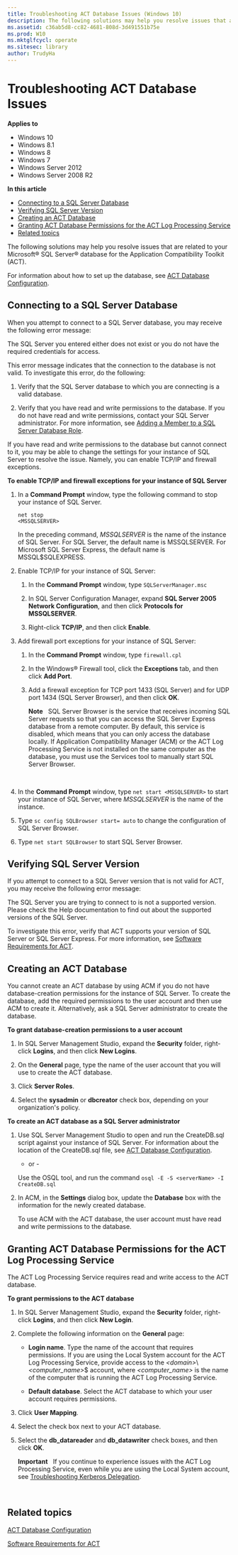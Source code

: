 ```yaml
---
title: Troubleshooting ACT Database Issues (Windows 10)
description: The following solutions may help you resolve issues that are related to your Microsoft® SQL Server® database for the Application Compatibility Toolkit (ACT).
ms.assetid: c36ab5d8-cc82-4681-808d-3d491551b75e
ms.prod: W10
ms.mktglfcycl: operate
ms.sitesec: library
author: TrudyHa
---
```


# Troubleshooting ACT Database Issues


**Applies to**

-   Windows 10
-   Windows 8.1
-   Windows 8
-   Windows 7
-   Windows Server 2012
-   Windows Server 2008 R2

**In this article**

-   [Connecting to a SQL Server Database](#connecting-to-a-sql-server-database)
-   [Verifying SQL Server Version](#verifying-sql-server-version)
-   [Creating an ACT Database](#creating-an-act-database)
-   [Granting ACT Database Permissions for the ACT Log Processing Service](#granting-act-database-permissions-for-the-act-log-processing-service)
-   [Related topics](#related-topics)

The following solutions may help you resolve issues that are related to your Microsoft® SQL Server® database for the Application Compatibility Toolkit (ACT).

For information about how to set up the database, see [ACT Database Configuration](act-database-configuration.md).

## Connecting to a SQL Server Database


When you attempt to connect to a SQL Server database, you may receive the following error message:

The SQL Server you entered either does not exist or you do not have the required credentials for access.

This error message indicates that the connection to the database is not valid. To investigate this error, do the following:

1.  Verify that the SQL Server database to which you are connecting is a valid database.

2.  Verify that you have read and write permissions to the database. If you do not have read and write permissions, contact your SQL Server administrator. For more information, see [Adding a Member to a SQL Server Database Role](http://go.microsoft.com/fwlink/p/?LinkId=64170).

If you have read and write permissions to the database but cannot connect to it, you may be able to change the settings for your instance of SQL Server to resolve the issue. Namely, you can enable TCP/IP and firewall exceptions.

**To enable TCP/IP and firewall exceptions for your instance of SQL Server**

1.  In a **Command Prompt** window, type the following command to stop your instance of SQL Server.

    ``` syntax
    net stop 
    <MSSQLSERVER>
    ```

    In the preceding command, *MSSQLSERVER* is the name of the instance of SQL Server. For SQL Server, the default name is MSSQLSERVER. For Microsoft SQL Server Express, the default name is MSSQL$SQLEXPRESS.

2.  Enable TCP/IP for your instance of SQL Server:

    1.  In the **Command Prompt** window, type `SQLServerManager.msc`

    2.  In SQL Server Configuration Manager, expand **SQL Server 2005 Network Configuration**, and then click **Protocols for MSSQLSERVER**.

    3.  Right-click **TCP/IP**, and then click **Enable**.

3.  Add firewall port exceptions for your instance of SQL Server:

    1.  In the **Command Prompt** window, type `firewall.cpl`

    2.  In the Windows® Firewall tool, click the **Exceptions** tab, and then click **Add Port**.

    3.  Add a firewall exception for TCP port 1433 (SQL Server) and for UDP port 1434 (SQL Server Browser), and then click **OK**.

        **Note**  
        SQL Server Browser is the service that receives incoming SQL Server requests so that you can access the SQL Server Express database from a remote computer. By default, this service is disabled, which means that you can only access the database locally. If Application Compatibility Manager (ACM) or the ACT Log Processing Service is not installed on the same computer as the database, you must use the Services tool to manually start SQL Server Browser.

         

4.  In the **Command Prompt** window, type `net start <MSSQLSERVER>` to start your instance of SQL Server, where *MSSQLSERVER* is the name of the instance.

5.  Type `sc config SQLBrowser start= auto` to change the configuration of SQL Server Browser.

6.  Type `net start SQLBrowser` to start SQL Server Browser.

## Verifying SQL Server Version


If you attempt to connect to a SQL Server version that is not valid for ACT, you may receive the following error message:

The SQL Server you are trying to connect to is not a supported version. Please check the Help documentation to find out about the supported versions of the SQL Server.

To investigate this error, verify that ACT supports your version of SQL Server or SQL Server Express. For more information, see [Software Requirements for ACT](software-requirements-for-act.md).

## Creating an ACT Database


You cannot create an ACT database by using ACM if you do not have database-creation permissions for the instance of SQL Server. To create the database, add the required permissions to the user account and then use ACM to create it. Alternatively, ask a SQL Server administrator to create the database.

**To grant database-creation permissions to a user account**

1.  In SQL Server Management Studio, expand the **Security** folder, right-click **Logins**, and then click **New Logins**.

2.  On the **General** page, type the name of the user account that you will use to create the ACT database.

3.  Click **Server Roles**.

4.  Select the **sysadmin** or **dbcreator** check box, depending on your organization's policy.

**To create an ACT database as a SQL Server administrator**

1.  Use SQL Server Management Studio to open and run the CreateDB.sql script against your instance of SQL Server. For information about the location of the CreateDB.sql file, see [ACT Database Configuration](act-database-configuration.md).

    - or -

    Use the OSQL tool, and run the command `osql -E -S <serverName> -I CreateDB.sql`

2.  In ACM, in the **Settings** dialog box, update the **Database** box with the information for the newly created database.

    To use ACM with the ACT database, the user account must have read and write permissions to the database.

## Granting ACT Database Permissions for the ACT Log Processing Service


The ACT Log Processing Service requires read and write access to the ACT database.

**To grant permissions to the ACT database**

1.  In SQL Server Management Studio, expand the **Security** folder, right-click **Logins**, and then click **New Login**.

2.  Complete the following information on the **General** page:

    -   **Login name**. Type the name of the account that requires permissions. If you are using the Local System account for the ACT Log Processing Service, provide access to the *&lt;domain&gt;*\\*&lt;computer\_name&gt;*$ account, where *&lt;computer\_name&gt;* is the name of the computer that is running the ACT Log Processing Service.

    -   **Default database**. Select the ACT database to which your user account requires permissions.

3.  Click **User Mapping**.

4.  Select the check box next to your ACT database.

5.  Select the **db\_datareader** and **db\_datawriter** check boxes, and then click **OK**.

    **Important**  
    If you continue to experience issues with the ACT Log Processing Service, even while you are using the Local System account, see [Troubleshooting Kerberos Delegation](http://go.microsoft.com/fwlink/p/?LinkId=65474).

     

## Related topics


[ACT Database Configuration](act-database-configuration.md)

[Software Requirements for ACT](software-requirements-for-act.md)

 

 





